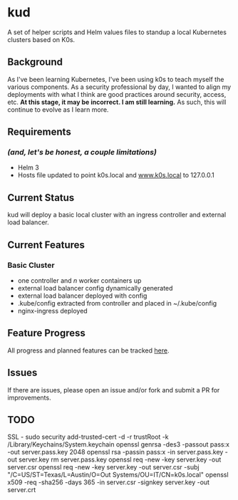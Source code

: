 # kud
A set of helper scripts and Helm values files to standup a local Kubernetes clusters based on K0s.

## Background
As I've been learning Kubernetes, I've been using k0s to teach myself the various components. As a
security professional by day, I wanted to align my deployments with what I think are good practices
around security, access, etc. **At this stage, it may be incorrect. I am still learning.** As such,
this will continue to evolve as I learn more.

## Requirements
### *(and, let's be honest, a couple limitations)*
- Helm 3
- Hosts file updated to point k0s.local and www.k0s.local to 127.0.0.1

## Current Status
kud will deploy a basic local cluster with an ingress controller and external load balancer.

## Current Features
### Basic Cluster
- one controller and *n* worker containers up
- external load balancer config dynamically generated
- external load balancer deployed with config
- .kube/config extracted from controller and placed in ~/.kube/config
- nginx-ingress deployed

## Feature Progress
All progress and planned features can be tracked [here](https://github.com/mountainerd/kud/projects/1).

## Issues
If there are issues, please open an issue and/or fork and submit a PR for improvements.

## TODO
SSL - sudo security add-trusted-cert -d -r trustRoot -k /Library/Keychains/System.keychain <certificate>
openssl genrsa -des3 -passout pass:x -out server.pass.key 2048
openssl rsa -passin pass:x -in server.pass.key -out server.key
rm server.pass.key
openssl req -new -key server.key -out server.csr
openssl req -new -key server.key -out server.csr -subj "/C=US/ST=Texas/L=Austin/O=Out Systems/OU=IT/CN=k0s.local"
openssl x509 -req -sha256 -days 365 -in server.csr -signkey server.key -out server.crt
